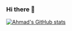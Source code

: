 ### Hi there 👋

<!--
**Ahmadkashif/Ahmadkashif** is a ✨ _special_ ✨ repository because its `README.md` (this file) appears on your GitHub profile.

Here are some ideas to get you started:

- 🔭 I’m currently working on ...
- 🌱 I’m currently learning ...
- 👯 I’m looking to collaborate on ...
- 🤔 I’m looking for help with ...
- 💬 Ask me about ...
- 📫 How to reach me: ...
- 😄 Pronouns: ...
- ⚡ Fun fact: ...
-->

[![Ahmad's GitHub stats](https://github-readme-stats.vercel.app/api?username=Ahmadkashif&count_private=true)](https://github.com/Ahmadkashif/github-readme-stats)
